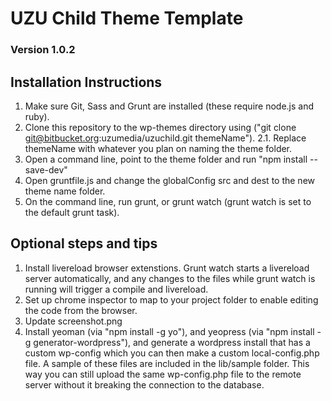 # UZU Child Theme Template
### Version 1.0.2

## Installation Instructions

1. Make sure Git, Sass and Grunt are installed (these require node.js and ruby).
2. Clone this repository to the wp-themes directory using ("git clone git@bitbucket.org:uzumedia/uzuchild.git themeName").
2.1. Replace themeName with whatever you plan on naming the theme folder.
3. Open a command line, point to the theme folder and run "npm install --save-dev"
4. Open gruntfile.js and change the globalConfig src and dest to the new theme name folder.
5. On the command line, run grunt, or grunt watch (grunt watch is set to the default grunt task).

## Optional steps and tips

1. Install livereload browser extenstions. Grunt watch starts a livereload server automatically, and any changes to the files while grunt watch is running will trigger a compile and livereload.
2. Set up chrome inspector to map to your project folder to enable editing the code from the browser.
3. Update screenshot.png
4. Install yeoman (via "npm install -g yo"), and yeopress (via "npm install -g generator-wordpress"), and generate a wordpress install that has a custom wp-config which you can then make a custom local-config.php file. A sample of these files are included in the lib/sample folder. This way you can still upload the same wp-config.php file to the remote server without it breaking the connection to the database.